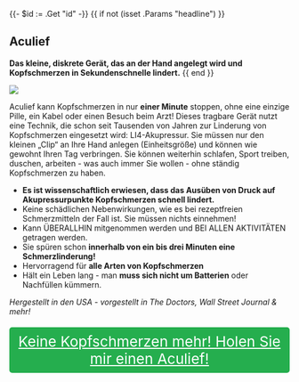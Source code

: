 {{- $id := .Get "id" -}}
{{ if not (isset .Params "headline") }}
## Aculief

**Das kleine, diskrete Gerät, das an der Hand angelegt wird und Kopfschmerzen in Sekundenschnelle lindert.**
{{ end }}

[![](/list/aculief-title.jpg)](https://t.gadgetadvisers.com/click/{{$id}})

Aculief kann Kopfschmerzen in nur **einer Minute** stoppen, ohne eine einzige Pille, ein Kabel oder einen Besuch beim Arzt! Dieses tragbare Gerät nutzt eine Technik, die schon seit Tausenden von Jahren zur Linderung von Kopfschmerzen eingesetzt wird: LI4-Akupressur. Sie müssen nur den kleinen „Clip“ an Ihre Hand anlegen (Einheitsgröße) und können wie gewohnt Ihren Tag verbringen. Sie können weiterhin schlafen, Sport treiben, duschen, arbeiten - was auch immer Sie wollen - ohne ständig Kopfschmerzen zu haben.

- **Es ist wissenschaftlich erwiesen, dass das Ausüben von Druck auf Akupressurpunkte Kopfschmerzen schnell lindert.**
- Keine schädlichen Nebenwirkungen, wie es bei rezeptfreien Schmerzmitteln der Fall ist. Sie müssen nichts einnehmen!
- Kann ÜBERALLHIN mitgenommen werden und BEI ALLEN AKTIVITÄTEN getragen werden.
- Sie spüren schon **innerhalb von ein bis drei Minuten eine Schmerzlinderung!**
- Hervorragend für **alle Arten von Kopfschmerzen**
- Hält ein Leben lang - man **muss sich nicht um Batterien** oder Nachfüllen kümmern.

*Hergestellt in den USA - vorgestellt in The Doctors, Wall Street Journal & mehr!*

<a href="(https://t.gadgetadvisers.com/click/{{$id}})" style="color: white;">
   <div style="text-align:center;background-color:#25ae4e;margin-bottom:20px;margin-top:20px;width: 100%;-webkit-border-radius: 5px;">
      <div style="color: white; padding: 10px;font-size: 26px;">
      Keine Kopfschmerzen mehr! Holen Sie mir einen Aculief!
      </div>
   </div>
</a>
